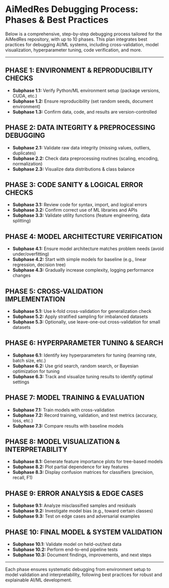 # AiMedRes Debugging Process: Phases & Best Practices

Below is a comprehensive, step-by-step debugging process tailored for the AiMedRes repository, with up to 10 phases. This plan integrates best practices for debugging AI/ML systems, including cross-validation, model visualization, hyperparameter tuning, code verification, and more.

---

## PHASE 1: ENVIRONMENT & REPRODUCIBILITY CHECKS
- **Subphase 1.1:** Verify Python/ML environment setup (package versions, CUDA, etc.)
- **Subphase 1.2:** Ensure reproducibility (set random seeds, document environment)
- **Subphase 1.3:** Confirm data, code, and results are version-controlled

## PHASE 2: DATA INTEGRITY & PREPROCESSING DEBUGGING
- **Subphase 2.1:** Validate raw data integrity (missing values, outliers, duplicates)
- **Subphase 2.2:** Check data preprocessing routines (scaling, encoding, normalization)
- **Subphase 2.3:** Visualize data distributions & class balance

## PHASE 3: CODE SANITY & LOGICAL ERROR CHECKS
- **Subphase 3.1:** Review code for syntax, import, and logical errors
- **Subphase 3.2:** Confirm correct use of ML libraries and APIs
- **Subphase 3.3:** Validate utility functions (feature engineering, data splitting)

## PHASE 4: MODEL ARCHITECTURE VERIFICATION
- **Subphase 4.1:** Ensure model architecture matches problem needs (avoid under/overfitting)
- **Subphase 4.2:** Start with simple models for baseline (e.g., linear regression, decision tree)
- **Subphase 4.3:** Gradually increase complexity, logging performance changes

## PHASE 5: CROSS-VALIDATION IMPLEMENTATION
- **Subphase 5.1:** Use k-fold cross-validation for generalization check
- **Subphase 5.2:** Apply stratified sampling for imbalanced datasets
- **Subphase 5.3:** Optionally, use leave-one-out cross-validation for small datasets

## PHASE 6: HYPERPARAMETER TUNING & SEARCH
- **Subphase 6.1:** Identify key hyperparameters for tuning (learning rate, batch size, etc.)
- **Subphase 6.2:** Use grid search, random search, or Bayesian optimization for tuning
- **Subphase 6.3:** Track and visualize tuning results to identify optimal settings

## PHASE 7: MODEL TRAINING & EVALUATION
- **Subphase 7.1:** Train models with cross-validation
- **Subphase 7.2:** Record training, validation, and test metrics (accuracy, loss, etc.)
- **Subphase 7.3:** Compare results with baseline models

## PHASE 8: MODEL VISUALIZATION & INTERPRETABILITY
- **Subphase 8.1:** Generate feature importance plots for tree-based models
- **Subphase 8.2:** Plot partial dependence for key features
- **Subphase 8.3:** Display confusion matrices for classifiers (precision, recall, F1)

## PHASE 9: ERROR ANALYSIS & EDGE CASES
- **Subphase 9.1:** Analyze misclassified samples and residuals
- **Subphase 9.2:** Investigate model bias (e.g., toward certain classes)
- **Subphase 9.3:** Test on edge cases and adversarial examples

## PHASE 10: FINAL MODEL & SYSTEM VALIDATION
- **Subphase 10.1:** Validate model on held-out/test data
- **Subphase 10.2:** Perform end-to-end pipeline tests
- **Subphase 10.3:** Document findings, improvements, and next steps

---

Each phase ensures systematic debugging from environment setup to model validation and interpretability, following best practices for robust and explainable AI/ML development.
